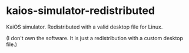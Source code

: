 # kaios-simulator-redistributed
KaiOS simulator. Redistributed with a valid desktop file for Linux.

(I don't own the software. It is just a redistribution with a custom desktop file.)
